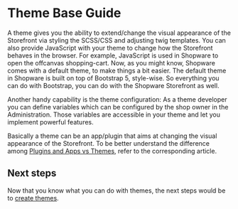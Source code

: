 # Theme Base Guide

A theme gives you the ability to extend/change the visual appearance of the Storefront via styling the SCSS/CSS and adjusting twig templates. You can also provide JavaScript with your theme to change how the Storefront behaves in the browser. For example, JavaScript is used in Shopware to open the offcanvas shopping-cart. Now, as you might know, Shopware comes with a default theme, to make things a bit easier. The default theme in Shopware is built on top of Bootstrap 5, style-wise. So everything you can do with Bootstrap, you can do with the Shopware Storefront as well.

Another handy capability is the theme configuration: As a theme developer you can define variables which can be configured by the shop owner in the Administration. Those variables are accessible in your theme and let you implement powerful features.

Basically a theme can be an app/plugin that aims at changing the visual appearance of the Storefront. To be better understand the difference among [Plugins and Apps vs Themes](differences-plugins-and-apps-vs-themes.md), refer to the corresponding article.

## Next steps

Now that you know what you can do with themes, the next steps would be to [create themes](create-a-theme.md).
